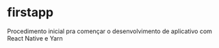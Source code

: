 # firstapp
Procedimento inicial pra començar o desenvolvimento de aplicativo com React Native e Yarn
